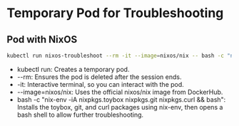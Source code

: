 # Temporary Pod for Troubleshooting

## Pod with NixOS

```zsh
kubectl run nixos-troubleshoot --rm -it --image=nixos/nix -- bash -c "nix-env -iA nixpkgs.toybox nixpkgs.git nixpkgs.curl && bash"
```

- kubectl run: Creates a temporary pod.
- --rm: Ensures the pod is deleted after the session ends.
- -it: Interactive terminal, so you can interact with the pod.
- --image=nixos/nix: Uses the official nixos/nix image from DockerHub.
- bash -c "nix-env -iA nixpkgs.toybox nixpkgs.git nixpkgs.curl && bash": Installs the toybox, git, and curl packages using nix-env, then opens a bash shell to allow further troubleshooting.
